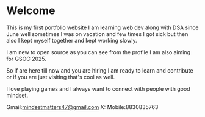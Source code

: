 # Welcome 

This is my first portfolio website I am learning web dev along with DSA since June well sometimes I was on vacation and few times I got sick but then also I kept myself together and kept working slowly.

I am new to open source as you can see from the profile I am also aiming for GSOC 2025.

So if are here till now and you are hiring I am ready to learn and contribute or if you are just visiting that's cool as well.  

I love playing games and I always want to connect with people with good mindset.

Gmail:mindsetmatters47@gmail.com
X:
Mobile:8830835763


